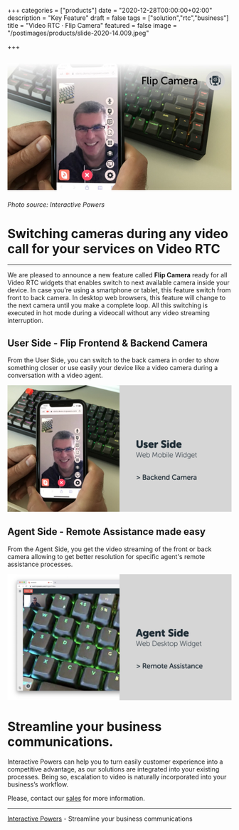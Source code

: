 +++
categories = ["products"]
date = "2020-12-28T00:00:00+02:00"
description = "Key Feature"
draft = false
tags = ["solution","rtc","business"]
title = "Video RTC · Flip Camera"
featured = false
image = "/postimages/products/slide-2020-14.009.jpeg"

+++

![Flip Camera](/postimages/products/slide-2020-14.009.jpeg)
-------
###### Photo source: Interactive Powers

# Switching cameras during any video call for your services on Video RTC
---
We are pleased to announce a new feature called **Flip Camera** ready for all Video RTC widgets that enables switch to next available camera inside your device. In case you’re using a smartphone or tablet, this feature switch from front to back camera. In desktop web browsers, this feature will change to the next camera until you make a complete loop. All this switching is executed in hot mode during a videocall without any video streaming interruption.

## User Side - Flip Frontend & Backend Camera

From the User Side, you can switch to the back camera in order to show something closer or use easily your device like a video camera during a conversation with a video agent. 

![Flip Camera](/postimages/products/slide-2020-14.010.jpeg)

## Agent Side - Remote Assistance made easy

From the Agent Side, you get the video streaming of the front or back camera allowing to get better resolution for specific agent's remote assistance processes.

![Flip Camera](/postimages/products/slide-2020-14.011.jpeg)

#	Streamline your business communications.
Interactive Powers can help you to turn easily customer experience into a competitive advantage, as our solutions are integrated into your existing processes. Being so, escalation to video is naturally incorporated into your business’s workflow.

Please, contact our [sales](https://www.ivrpowers.com/support-services/) for more information.

---
[Interactive Powers](http://www.ivrpowers.com/) - Streamline your business communications
